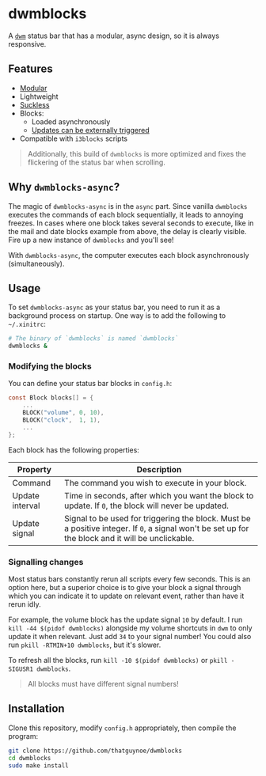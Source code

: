 # dwmblocks

A [`dwm`](https://dwm.suckless.org) status bar that has a modular, async design, so it is always responsive.

## Features
- [Modular](#modifying-the-blocks)
- Lightweight
- [Suckless](https://suckless.org/philosophy)
- Blocks:
    - Loaded asynchronously
    - [Updates can be externally triggered](#signalling-changes)
- Compatible with `i3blocks` scripts

> Additionally, this build of `dwmblocks` is more optimized and fixes the flickering of the status bar when scrolling.

## Why `dwmblocks-async`?
The magic of `dwmblocks-async` is in the `async` part. Since vanilla `dwmblocks` executes the commands of each block sequentially, it leads to annoying freezes. In cases where one block takes several seconds to execute, like in the mail and date blocks example from above, the delay is clearly visible. Fire up a new instance of `dwmblocks` and you'll see!

With `dwmblocks-async`, the computer executes each block asynchronously (simultaneously).

## Usage
To set `dwmblocks-async` as your status bar, you need to run it as a background process on startup. One way is to add the following to `~/.xinitrc`:

```sh
# The binary of `dwmblocks` is named `dwmblocks`
dwmblocks &
```

### Modifying the blocks
You can define your status bar blocks in `config.h`:

```c
const Block blocks[] = {
    ...
    BLOCK("volume", 0, 10),
    BLOCK("clock",  1, 1),
    ...
};
```

Each block has the following properties:

Property|Description
-|-
Command | The command you wish to execute in your block.
Update interval | Time in seconds, after which you want the block to update. If `0`, the block will never be updated.
Update signal | Signal to be used for triggering the block. Must be a positive integer. If `0`, a signal won't be set up for the block and it will be unclickable.

### Signalling changes
Most status bars constantly rerun all scripts every few seconds. This is an option here, but a superior choice is to give your block a signal through which you can indicate it to update on relevant event, rather than have it rerun idly.

For example, the volume block has the update signal `10` by default. I run `kill -44 $(pidof dwmblocks)` alongside my volume shortcuts in `dwm` to only update it when relevant. Just add `34` to your signal number! You could also run `pkill -RTMIN+10 dwmblocks`, but it's slower.

To refresh all the blocks, run `kill -10 $(pidof dwmblocks)` or `pkill -SIGUSR1 dwmblocks`.

> All blocks must have different signal numbers!

## Installation
Clone this repository, modify `config.h` appropriately, then compile the program:

```sh
git clone https://github.com/thatguynoe/dwmblocks
cd dwmblocks
sudo make install
```
